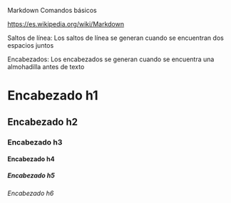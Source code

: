 Markdown Comandos básicos

https://es.wikipedia.org/wiki/Markdown

Saltos de línea: Los saltos de línea se generan cuando se encuentran dos espacios juntos

Encabezados: Los encabezados se generan cuando se encuentra una almohadilla antes de texto
# Encabezado h1 
## Encabezado h2
### Encabezado h3
#### Encabezado h4
##### Encabezado h5
###### Encabezado h6
